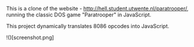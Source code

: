This is a clone of the website - http://hell.student.utwente.nl/paratrooper/,
running the classic DOS game "Paratrooper" in JavaScript.

This project dynamically translates 8086 opcodes into JavaScript.

!()[screenshot.png]

